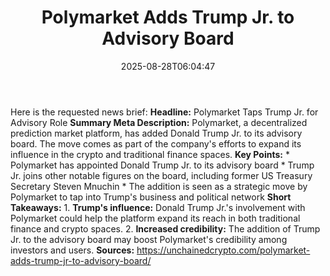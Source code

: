 ﻿---
title: "Polymarket Adds Trump Jr. to Advisory Board"
date: "2025-08-28T06:04:47"
category: "Markets"
summary: ""
slug: "polymarket adds trump jr to advisory board"
source_urls:
  - "https://unchainedcrypto.com/polymarket-adds-trump-jr-to-advisory-board/"
seo:
  title: "Polymarket Adds Trump Jr. to Advisory Board | Hash n Hedge"
  description: ""
  keywords: ["news", "markets", "brief"]
---
Here is the requested news brief:  **Headline:** Polymarket Taps Trump Jr. for Advisory Role  **Summary Meta Description:** Polymarket, a decentralized prediction market platform, has added Donald Trump Jr. to its advisory board. The move comes as part of the company's efforts to expand its influence in the crypto and traditional finance spaces.  **Key Points:**  * Polymarket has appointed Donald Trump Jr. to its advisory board * Trump Jr. joins other notable figures on the board, including former US Treasury Secretary Steven Mnuchin * The addition is seen as a strategic move by Polymarket to tap into Trump's business and political network  **Short Takeaways:**  1. **Trump's influence:** Donald Trump Jr.'s involvement with Polymarket could help the platform expand its reach in both traditional finance and crypto spaces. 2. **Increased credibility:** The addition of Trump Jr. to the advisory board may boost Polymarket's credibility among investors and users.  **Sources:** https://unchainedcrypto.com/polymarket-adds-trump-jr-to-advisory-board/ 
